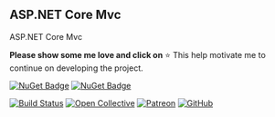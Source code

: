 ## ASP.NET Core Mvc

ASP.NET Core Mvc

**Please show some me love and click on** :star: This help motivate me to continue on developing the project.

[![NuGet Badge](https://buildstats.info/nuget/wangkanai.mvc)](https://www.nuget.org/packages/wangkanai.mvc)
[![NuGet Badge](https://buildstats.info/nuget/wangkanai.mvc?includePreReleases=true)](https://www.nuget.org/packages/wangkanai.mvc)

[![Build Status](https://dev.azure.com/wangkanai/GitHub/_apis/build/status/wangkanai?branchName=main)](https://dev.azure.com/wangkanai/GitHub/_build/latest?definitionId=20&branchName=main)
[![Open Collective](https://img.shields.io/badge/open%20collective-support%20me-3385FF.svg)](https://opencollective.com/wangkanai)
[![Patreon](https://img.shields.io/badge/patreon-support%20me-d9643a.svg)](https://www.patreon.com/wangkanai)
[![GitHub](https://img.shields.io/github/license/wangkanai/wangkanai)](https://github.com/wangkanai/wangkanai/blob/main/LICENSE)
